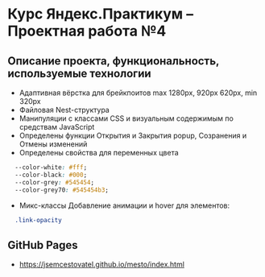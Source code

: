 # Курс Яндекс.Практикум – Проектная работа №4

## Описание проекта, функциональность, используемые технологии

* Адаптивная вёрстка для брейкпоитов max 1280px, 920px 620px, min 320px
* Файловая Nest-структура
* Манипуляции с классами CSS и визуальным содержимым по средствам JavaScript
* Определены функции Открытия и Закрытия popup, Созранения и Отмены изменений
* Определены свойства для переменных цвета
```css
  --color-white: #fff;
  --color-black: #000;
  --color-grey: #545454;
  --color-grey70: #545454b3;
```
* Микс-классы
Добавление анимации и hover для элементов:
```css
  .link-opacity
```

## GitHub Pages
* https://jsemcestovatel.github.io/mesto/index.html